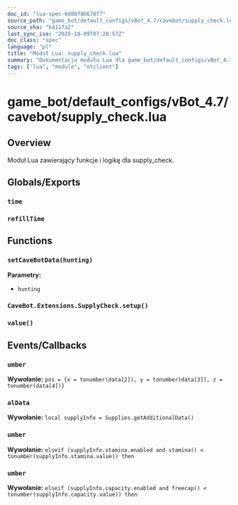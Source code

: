 ```yaml
---
doc_id: "lua-spec-6d08f8b678f7"
source_path: "game_bot/default_configs/vBot_4.7/cavebot/supply_check.lua"
source_sha: "b411fa2"
last_sync_iso: "2025-10-09T07:28:57Z"
doc_class: "spec"
language: "pl"
title: "Moduł Lua: supply_check.lua"
summary: "Dokumentacja modułu Lua dla game_bot/default_configs/vBot_4.7/cavebot/supply_check.lua"
tags: ["lua", "module", "otclient"]
---
```


# game_bot/default_configs/vBot_4.7/cavebot/supply_check.lua

## Overview

Moduł Lua zawierający funkcje i logikę dla supply_check.

## Globals/Exports

### `time`

### `refillTime`

## Functions

### `setCaveBotData(hunting)`

**Parametry:**

- `hunting`

### `CaveBot.Extensions.SupplyCheck.setup()`

### `value()`

## Events/Callbacks

### `umber`

**Wywołanie:** `pos = {x = tonumber(data[2]), y = tonumber(data[3]), z = tonumber(data[4])}`

### `alData`

**Wywołanie:** `local supplyInfo = Supplies.getAdditionalData()`

### `umber`

**Wywołanie:** `elseif (supplyInfo.stamina.enabled and stamina() < tonumber(supplyInfo.stamina.value)) then`

### `umber`

**Wywołanie:** `elseif (supplyInfo.capacity.enabled and freecap() < tonumber(supplyInfo.capacity.value)) then`
